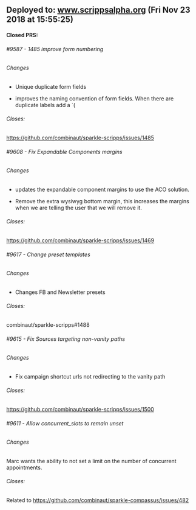## Deployed to: www.scrippsalpha.org (Fri Nov 23 2018 at 15:55:25)

#### Closed PRS:

###### #9587 - 1485 improve form numbering

###### Changes

 

- Unique duplicate form fields 

- improves the naming convention of form fields. When there are duplicate labels add a `( 


###### Closes:
 https://github.com/combinaut/sparkle-scripps/issues/1485 

###### #9608 - Fix Expandable Components margins

###### Changes

 

- updates the expandable component margins to use the ACO solution. 

- Remove the extra wysiwyg bottom margin, this increases the margins when we are telling the user that we will remove it. 


###### Closes:
 https://github.com/combinaut/sparkle-scripps/issues/1469 

###### #9617 - Change preset templates

###### Changes

 

- Changes FB and Newsletter presets 


###### Closes:
 combinaut/sparkle-scripps#1488 

###### #9615 - Fix Sources targeting non-vanity paths

###### Changes

 

- Fix campaign shortcut urls not redirecting to the vanity path 


###### Closes:
 https://github.com/combinaut/sparkle-scripps/issues/1500 

###### #9611 - Allow concurrent_slots to remain unset

###### Changes

 Marc wants the ability to not set a limit on the number of concurrent appointments. 


###### Closes:
 Related to https://github.com/combinaut/sparkle-compassus/issues/482 

[meta_data]: {"www.scrippsalpha.org":{"old_sha":"0895f3f829863ac50c1ba2ad8106d2b31fec4235","commit_sha":"ccdbe46834a14e723df14b55fb54b1b32209e45f"}}

